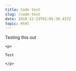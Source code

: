 ```yaml
---
title: Code test
slug: /code-test
date: 2018-12-23T01:05:39.437Z
topic: Html
---
```

Testing this out

```
<p>

Test

</p>
```

